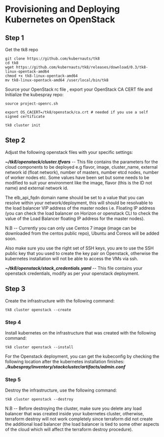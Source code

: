 # Provisioning and Deploying Kubernetes on OpenStack

## Step 1

Get the tk8 repo

```shell
git clone https://github.com/kubernauts/tk8
cd tk8
wget https://github.com/kubernauts/tk8/releases/download/0.3/tk8-linux-opentack-amd64
chmod +x tk8-linux-opentack-amd64
mv tk8-linux-opentack-amd64 /user/local/bin/tk8
```

Source your OpenStack rc file , export your OpenStack CA CERT file and Initialize the kubespray repo:

```shell
source project-openrc.sh

export OS_CACERT=/tk8/openstack/ca.crt # needed if you use a self signed certificate

tk8 cluster init
```

## Step 2

Adjust the following openstack files with your specific settings:

_**~/tk8/openstack/cluster.tfvars**_ -- This file contains the parameters for the cloud components to be deployed e.g flavor, image, cluster\_name, external network id \(float network\), number of masters, number etcd nodes, number of worker nodes etc. Some values have been set but some needs to be modified to suit your environment like the image, flavor \(this is the ID not name\) and external network id.

The elb\_api\_fqdn domain name should be set to a value that you can resolve within your network/deployment, this will should be resolvable to the load balancer VIP address of the master nodes i.e. Floating IP address \(you can check the load balancer on Horizon or openstack CLI to check the value of the Load Balancer floating IP address for the master nodes\).

N.B -- Currently you can only use Centos 7 image \(image can be downloaded from the centos public repo\), Ubuntu and Coreos will be added soon.

Also make sure you use the right set of SSH keys, you are to use the SSH public key that you used to create the key pair on Openstack, otherwise the kubernetes installation will not be able to access the VMs via ssh.

_**~/tk8/openstack/stack\_credentials.yaml**_  -- This file contains your openstack credentials, modify as per your openstack deployment.

## Step 3

Create the infrastructure with the following command:

```shell
tk8 cluster openstack --create
```

### Step 4

Install kubernetes on the infrastructure that was created with the following command:

```shell
tk8 cluster openstack --install
```

For the Openstack deployment, you can get the kubeconfig by checking the following location after the kubernetes installation finishes: _**./kubespray/inventory/stackcluster/artifacts/admin.conf**_

### Step 5

Destroy the infrastructure, use the following command:

```shell
tk8 cluster openstack --destroy
```

N.B -- Before destroying the cluster, make sure you delete any load balancer that was created inside your kubernetes cluster, otherwise, terraform destroy will not work completely since terraform did not create the additional load balancer \(the load balancer is tied to some other aspects of the cloud which will affect the terraform destroy procedure\).

